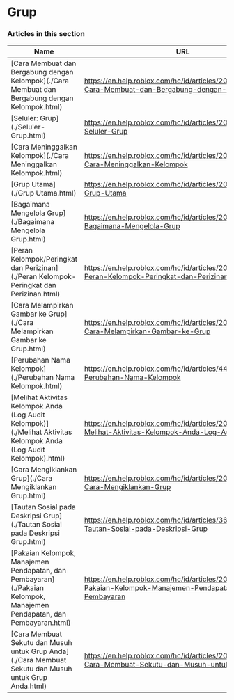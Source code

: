 # Grup  
### Articles in this section
Name|URL
-|-
[Cara Membuat dan Bergabung dengan Kelompok](./Cara Membuat dan Bergabung dengan Kelompok.html) |https://en.help.roblox.com/hc/id/articles/203313730-Cara-Membuat-dan-Bergabung-dengan-Kelompok
[Seluler: Grup](./Seluler- Grup.html) |https://en.help.roblox.com/hc/id/articles/203313490-Seluler-Grup
[Cara Meninggalkan Kelompok](./Cara Meninggalkan Kelompok.html) |https://en.help.roblox.com/hc/id/articles/203313790-Cara-Meninggalkan-Kelompok
[Grup Utama](./Grup Utama.html) |https://en.help.roblox.com/hc/id/articles/203313740-Grup-Utama
[Bagaimana Mengelola Grup](./Bagaimana Mengelola Grup.html) |https://en.help.roblox.com/hc/id/articles/203313810-Bagaimana-Mengelola-Grup
[Peran Kelompok/Peringkat dan Perizinan](./Peran Kelompok-Peringkat dan Perizinan.html) |https://en.help.roblox.com/hc/id/articles/203313770-Peran-Kelompok-Peringkat-dan-Perizinan
[Cara Melampirkan Gambar ke Grup](./Cara Melampirkan Gambar ke Grup.html) |https://en.help.roblox.com/hc/id/articles/203313800-Cara-Melampirkan-Gambar-ke-Grup
[Perubahan Nama Kelompok](./Perubahan Nama Kelompok.html) |https://en.help.roblox.com/hc/id/articles/4414930974228-Perubahan-Nama-Kelompok
[Melihat Aktivitas Kelompok Anda (Log Audit Kelompok)](./Melihat Aktivitas Kelompok Anda (Log Audit Kelompok).html) |https://en.help.roblox.com/hc/id/articles/203313780-Melihat-Aktivitas-Kelompok-Anda-Log-Audit-Kelompok
[Cara Mengiklankan Grup](./Cara Mengiklankan Grup.html) |https://en.help.roblox.com/hc/id/articles/203313820-Cara-Mengiklankan-Grup
[Tautan Sosial pada Deskripsi Grup](./Tautan Sosial pada Deskripsi Grup.html) |https://en.help.roblox.com/hc/id/articles/360000910946-Tautan-Sosial-pada-Deskripsi-Grup
[Pakaian Kelompok, Manajemen Pendapatan, dan Pembayaran](./Pakaian Kelompok, Manajemen Pendapatan, dan Pembayaran.html) |https://en.help.roblox.com/hc/id/articles/203313830-Pakaian-Kelompok-Manajemen-Pendapatan-dan-Pembayaran
[Cara Membuat Sekutu dan Musuh untuk Grup Anda](./Cara Membuat Sekutu dan Musuh untuk Grup Anda.html) |https://en.help.roblox.com/hc/id/articles/203313750-Cara-Membuat-Sekutu-dan-Musuh-untuk-Grup-Anda